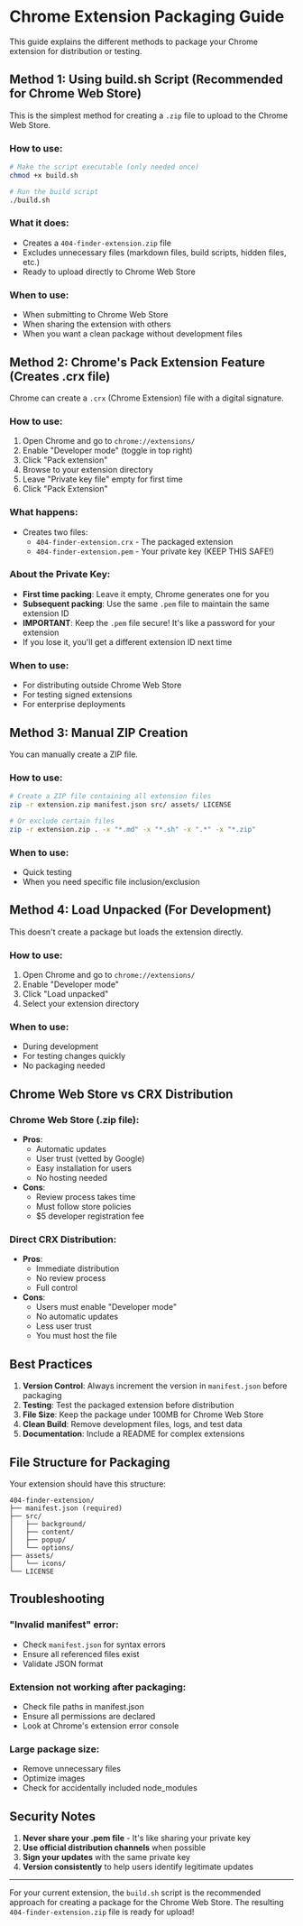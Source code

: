 # Chrome Extension Packaging Guide

This guide explains the different methods to package your Chrome extension for distribution or testing.

## Method 1: Using build.sh Script (Recommended for Chrome Web Store)

This is the simplest method for creating a `.zip` file to upload to the Chrome Web Store.

### How to use:
```bash
# Make the script executable (only needed once)
chmod +x build.sh

# Run the build script
./build.sh
```

### What it does:
- Creates a `404-finder-extension.zip` file
- Excludes unnecessary files (markdown files, build scripts, hidden files, etc.)
- Ready to upload directly to Chrome Web Store

### When to use:
- When submitting to Chrome Web Store
- When sharing the extension with others
- When you want a clean package without development files

## Method 2: Chrome's Pack Extension Feature (Creates .crx file)

Chrome can create a `.crx` (Chrome Extension) file with a digital signature.

### How to use:
1. Open Chrome and go to `chrome://extensions/`
2. Enable "Developer mode" (toggle in top right)
3. Click "Pack extension"
4. Browse to your extension directory
5. Leave "Private key file" empty for first time
6. Click "Pack Extension"

### What happens:
- Creates two files:
  - `404-finder-extension.crx` - The packaged extension
  - `404-finder-extension.pem` - Your private key (KEEP THIS SAFE!)

### About the Private Key:
- **First time packing**: Leave it empty, Chrome generates one for you
- **Subsequent packing**: Use the same `.pem` file to maintain the same extension ID
- **IMPORTANT**: Keep the `.pem` file secure! It's like a password for your extension
- If you lose it, you'll get a different extension ID next time

### When to use:
- For distributing outside Chrome Web Store
- For testing signed extensions
- For enterprise deployments

## Method 3: Manual ZIP Creation

You can manually create a ZIP file.

### How to use:
```bash
# Create a ZIP file containing all extension files
zip -r extension.zip manifest.json src/ assets/ LICENSE

# Or exclude certain files
zip -r extension.zip . -x "*.md" -x "*.sh" -x ".*" -x "*.zip"
```

### When to use:
- Quick testing
- When you need specific file inclusion/exclusion

## Method 4: Load Unpacked (For Development)

This doesn't create a package but loads the extension directly.

### How to use:
1. Open Chrome and go to `chrome://extensions/`
2. Enable "Developer mode"
3. Click "Load unpacked"
4. Select your extension directory

### When to use:
- During development
- For testing changes quickly
- No packaging needed

## Chrome Web Store vs CRX Distribution

### Chrome Web Store (.zip file):
- **Pros**:
  - Automatic updates
  - User trust (vetted by Google)
  - Easy installation for users
  - No hosting needed
- **Cons**:
  - Review process takes time
  - Must follow store policies
  - $5 developer registration fee

### Direct CRX Distribution:
- **Pros**:
  - Immediate distribution
  - No review process
  - Full control
- **Cons**:
  - Users must enable "Developer mode"
  - No automatic updates
  - Less user trust
  - You must host the file

## Best Practices

1. **Version Control**: Always increment the version in `manifest.json` before packaging
2. **Testing**: Test the packaged extension before distribution
3. **File Size**: Keep the package under 100MB for Chrome Web Store
4. **Clean Build**: Remove development files, logs, and test data
5. **Documentation**: Include a README for complex extensions

## File Structure for Packaging

Your extension should have this structure:
```
404-finder-extension/
├── manifest.json (required)
├── src/
│   ├── background/
│   ├── content/
│   ├── popup/
│   └── options/
├── assets/
│   └── icons/
└── LICENSE
```

## Troubleshooting

### "Invalid manifest" error:
- Check `manifest.json` for syntax errors
- Ensure all referenced files exist
- Validate JSON format

### Extension not working after packaging:
- Check file paths in manifest.json
- Ensure all permissions are declared
- Look at Chrome's extension error console

### Large package size:
- Remove unnecessary files
- Optimize images
- Check for accidentally included node_modules

## Security Notes

1. **Never share your .pem file** - It's like sharing your private key
2. **Use official distribution channels** when possible
3. **Sign your updates** with the same private key
4. **Version consistently** to help users identify legitimate updates

---

For your current extension, the `build.sh` script is the recommended approach for creating a package for the Chrome Web Store. The resulting `404-finder-extension.zip` file is ready for upload!
